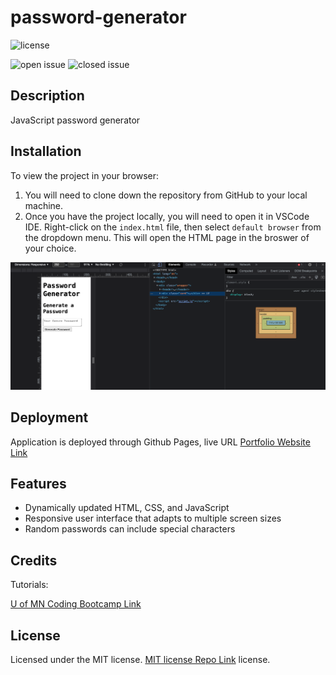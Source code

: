 # password-generator

![license](https://img.shields.io/github/license/westgards/password-generator)

![open issue](https://img.shields.io/github/issues-raw/westgards/password-generator)
![closed issue](https://img.shields.io/github/issues-closed-raw/westgards/password-generator)


## Description
JavaScript password generator

## Installation
To view the project in your browser:
1. You will need to clone down the repository from GitHub to your local machine. 
2. Once you have the project locally, you will need to open it in VSCode IDE. Right-click on the `index.html` file, then select `default browser` from the dropdown menu. This will open the HTML page in the broswer of your choice.

![Chrome's dev tools](./src/app/assets/img/password_gen.png)

## Deployment

Application is deployed through Github Pages, live URL [Portfolio Website Link](https://westgards.github.io/password-generator/src)

## Features
- Dynamically updated HTML, CSS, and JavaScript
- Responsive user interface that adapts to multiple screen sizes
- Random passwords can include special characters 

## Credits

Tutorials:

[U of MN Coding Bootcamp Link](https://github.com/coding-boot-camp)

## License

Licensed under the MIT license. [MIT license Repo Link](https://github.com/westgards/portfolio/blob/main/LICENSE) license.
